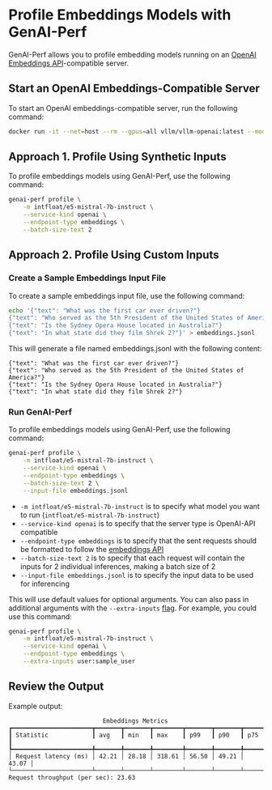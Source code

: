 <!--
Copyright (c) 2024-2025, NVIDIA CORPORATION & AFFILIATES. All rights reserved.

Redistribution and use in source and binary forms, with or without
modification, are permitted provided that the following conditions
are met:
 * Redistributions of source code must retain the above copyright
   notice, this list of conditions and the following disclaimer.
 * Redistributions in binary form must reproduce the above copyright
   notice, this list of conditions and the following disclaimer in the
   documentation and/or other materials provided with the distribution.
 * Neither the name of NVIDIA CORPORATION nor the names of its
   contributors may be used to endorse or promote products derived
   from this software without specific prior written permission.

THIS SOFTWARE IS PROVIDED BY THE COPYRIGHT HOLDERS ``AS IS'' AND ANY
EXPRESS OR IMPLIED WARRANTIES, INCLUDING, BUT NOT LIMITED TO, THE
IMPLIED WARRANTIES OF MERCHANTABILITY AND FITNESS FOR A PARTICULAR
PURPOSE ARE DISCLAIMED.  IN NO EVENT SHALL THE COPYRIGHT OWNER OR
CONTRIBUTORS BE LIABLE FOR ANY DIRECT, INDIRECT, INCIDENTAL, SPECIAL,
EXEMPLARY, OR CONSEQUENTIAL DAMAGES (INCLUDING, BUT NOT LIMITED TO,
PROCUREMENT OF SUBSTITUTE GOODS OR SERVICES; LOSS OF USE, DATA, OR
PROFITS; OR BUSINESS INTERRUPTION) HOWEVER CAUSED AND ON ANY THEORY
OF LIABILITY, WHETHER IN CONTRACT, STRICT LIABILITY, OR TORT
(INCLUDING NEGLIGENCE OR OTHERWISE) ARISING IN ANY WAY OUT OF THE USE
OF THIS SOFTWARE, EVEN IF ADVISED OF THE POSSIBILITY OF SUCH DAMAGE.
-->

# Profile Embeddings Models with GenAI-Perf

GenAI-Perf allows you to profile embedding models running on an
[OpenAI Embeddings API](https://platform.openai.com/docs/api-reference/embeddings)-compatible server.

## Start an OpenAI Embeddings-Compatible Server
To start an OpenAI embeddings-compatible server, run the following command:
```bash
docker run -it --net=host --rm --gpus=all vllm/vllm-openai:latest --model intfloat/e5-mistral-7b-instruct --dtype float16 --max-model-len 1024
```

## Approach 1. Profile Using Synthetic Inputs

To profile embeddings models using GenAI-Perf, use the following command:

```bash
genai-perf profile \
    -m intfloat/e5-mistral-7b-instruct \
    --service-kind openai \
    --endpoint-type embeddings \
    --batch-size-text 2
```

## Approach 2. Profile Using Custom Inputs

### Create a Sample Embeddings Input File

To create a sample embeddings input file, use the following command:

```bash
echo '{"text": "What was the first car ever driven?"}
{"text": "Who served as the 5th President of the United States of America?"}
{"text": "Is the Sydney Opera House located in Australia?"}
{"text": "In what state did they film Shrek 2?"}' > embeddings.jsonl
```

This will generate a file named embeddings.jsonl with the following content:
```jsonl
{"text": "What was the first car ever driven?"}
{"text": "Who served as the 5th President of the United States of America?"}
{"text": "Is the Sydney Opera House located in Australia?"}
{"text": "In what state did they film Shrek 2?"}
```

### Run GenAI-Perf
To profile embeddings models using GenAI-Perf, use the following command:

```bash
genai-perf profile \
    -m intfloat/e5-mistral-7b-instruct \
    --service-kind openai \
    --endpoint-type embeddings \
    --batch-size-text 2 \
    --input-file embeddings.jsonl
```

* `-m intfloat/e5-mistral-7b-instruct` is to specify what model you want to run
  (`intfloat/e5-mistral-7b-instruct`)
* `--service-kind openai` is to specify that the server type is OpenAI-API
  compatible
* `--endpoint-type embeddings` is to specify that the sent requests should be
  formatted to follow the [embeddings
  API](https://platform.openai.com/docs/api-reference/embeddings/create)
* `--batch-size-text 2` is to specify that each request will contain the inputs for 2
  individual inferences, making a batch size of 2
* `--input-file embeddings.jsonl` is to specify the input data to be used for
  inferencing

This will use default values for optional arguments. You can also pass in
additional arguments with the `--extra-inputs` [flag](../README.md#input-options).
For example, you could use this command:

```bash
genai-perf profile \
    -m intfloat/e5-mistral-7b-instruct \
    --service-kind openai \
    --endpoint-type embeddings \
    --extra-inputs user:sample_user
```

## Review the Output

Example output:

```
                          Embeddings Metrics
┏━━━━━━━━━━━━━━━━━━━━━━┳━━━━━━━┳━━━━━━━┳━━━━━━━━┳━━━━━━━┳━━━━━━━┳━━━━━━━┓
┃ Statistic            ┃ avg   ┃ min   ┃ max    ┃ p99   ┃ p90   ┃ p75   ┃
┡━━━━━━━━━━━━━━━━━━━━━━╇━━━━━━━╇━━━━━━━╇━━━━━━━━╇━━━━━━━╇━━━━━━━╇━━━━━━━┩
│ Request latency (ms) │ 42.21 │ 28.18 │ 318.61 │ 56.50 │ 49.21 │ 43.07 │
└──────────────────────┴───────┴───────┴────────┴───────┴───────┴───────┘
Request throughput (per sec): 23.63
```
